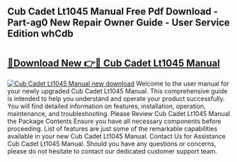 ## Cub Cadet Lt1045 Manual Free Pdf Download - Part-ag0 New Repair Owner Guide - User Service Edition whCdb

# <h2><a href="http://bc26623.oget.top/?id=Cub+Cadet+Lt1045+Manual">🔗Download New 👉🔴 Cub Cadet Lt1045 Manual</a></h2>

[![Cub Cadet Lt1045 Manual new download](https://i.imgur.com/5g1atiW.png)](http://bc26623.oget.top/?id=Cub+Cadet+Lt1045+Manual)
Welcome to the user manual for your newly upgraded Cub Cadet Lt1045 Manual. This comprehensive guide is intended to help you understand and operate your product successfully. You will find detailed information on features, installation, operation, maintenance, and troubleshooting. Please Review Cub Cadet Lt1045 Manual the Package Contents Ensure you have all necessary components before proceeding. List of features are just some of the remarkable capabilities available in your new Cub Cadet Lt1045 Manual. Contact Us for Assistance Cub Cadet Lt1045 Manual. Should you have any questions or concerns, please do not hesitate to contact our dedicated customer support team.
